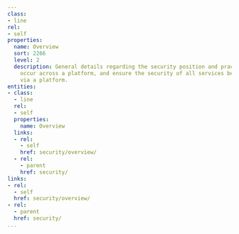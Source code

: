 ```yaml
---
class:
- line
rel:
- self
properties:
  name: Overview
  sort: 2266
  level: 2
  description: General details regarding the security position and practices that
    occur across a platform, and ensure the security of all services being made available
    via a platform.
entities:
- class:
  - line
  rel:
  - self
  properties:
    name: Overview
  links:
  - rel:
    - self
    href: security/overview/
  - rel:
    - parent
    href: security/
links:
- rel:
  - self
  href: security/overview/
- rel:
  - parent
  href: security/
...
```

